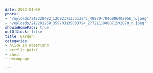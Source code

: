 ```yaml
---
date: 2022-01-09
photos:
- "/uploads/242228482_1269217133513845_4887047846086002956_n.jpeg"
- "/uploads/242201268_359703135833794_2772113008071592078_n.jpeg"
showInHomePage: true
outOfStock: false
title: Garden
categories:
- Alice in Woderland
- acrylic paint
- chest
- decoupage

---
```

